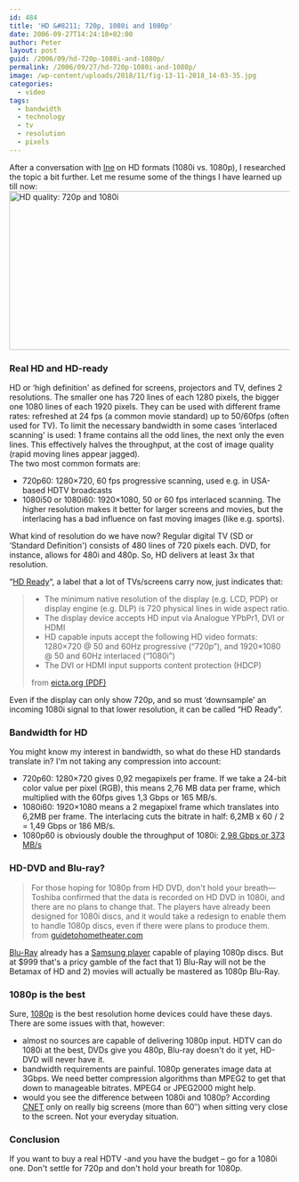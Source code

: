 ```yaml
---
id: 484
title: 'HD &#8211; 720p, 1080i and 1080p'
date: 2006-09-27T14:24:10+02:00
author: Peter
layout: post
guid: /2006/09/hd-720p-1080i-and-1080p/
permalink: /2006/09/27/hd-720p-1080i-and-1080p/
image: /wp-content/uploads/2018/11/fig-13-11-2018_14-03-35.jpg
categories:
  - video
tags:
  - bandwidth
  - technology
  - tv
  - resolution
  - pixels
---
```

After a conversation with [Ine](http://www.monuments.nu) on HD formats (1080i vs. 1080p), I researched the topic a bit further. Let me resume some of the things I have learned up till now:  
[<img  src="http://static.flickr.com/96/253984727_b269d9e398.jpg" alt="HD quality: 720p and 1080i" width="600" height="285" />](http://www.flickr.com/photos/pforret/253984727/ "Photo Sharing")

### Real HD and HD-ready

<!--more-->

HD or &#8216;high definition' as defined for screens, projectors and TV, defines 2 resolutions. The smaller one has 720 lines of each 1280 pixels, the bigger one 1080 lines of each 1920 pixels. They can be used with different frame rates: refreshed at 24 fps (a common movie standard) up to 50/60fps (often used for TV). To limit the necessary bandwidth in some cases &#8216;interlaced scanning' is used: 1 frame contains all the odd lines, the next only the even lines. This effectively halves the throughput, at the cost of image quality (rapid moving lines appear jagged).  
The two most common formats are:

  * 720p60: 1280&#215;720, 60 fps progressive scanning, used e.g. in USA-based HDTV broadcasts
  * 1080i50 or 1080i60: 1920&#215;1080, 50 or 60 fps interlaced scanning. The higher resolution makes it better for larger screens and movies, but the interlacing has a bad influence on fast moving images (like e.g. sports).

What kind of resolution do we have now? Regular digital TV (SD or &#8216;Standard Definition') consists of 480 lines of 720 pixels each. DVD, for instance, allows for 480i and 480p. So, HD delivers at least 3x that resolution.

&#8220;[HD Ready](http://en.wikipedia.org/wiki/HD_ready)&#8220;, a label that a lot of TVs/screens carry now, just indicates that:

>   * The minimum native resolution of the display (e.g. LCD, PDP) or display engine (e.g. DLP) is 720 physical lines in wide aspect ratio.
>   * The display device accepts HD input via Analogue YPbPr1, DVI or HDMI
>   * HD capable inputs accept the following HD video formats: 1280&#215;720 @ 50 and 60Hz progressive (“720p”), and 1920&#215;1080 @ 50 and 60Hz interlaced (“1080i”)
>   * The DVI or HDMI input supports content protection (HDCP)
> 
> from [eicta.org (PDF)](http://www.eicta.org/files/HDready-175437A.pdf)

Even if the display can only show 720p, and so must &#8216;downsample' an incoming 1080i signal to that lower resolution, it can be called &#8220;HD Ready&#8221;.  
<!--more-->

### Bandwidth for HD

You might know my interest in bandwidth, so what do these HD standards translate in? I'm not taking any compression into account:

  * 720p60: 1280&#215;720 gives 0,92 megapixels per frame. If we take a 24-bit color value per pixel (RGB), this means 2,76 MB data per frame, which multiplied with the 60fps gives 1,3 Gbps or 165 MB/s.
  * 1080i60: 1920&#215;1080 means a 2 megapixel frame which translates into 6,2MB per frame. The interlacing cuts the bitrate in half: 6,2MB x 60 / 2 = 1,49 Gbps or 186 MB/s.
  * 1080p60 is obviously double the throughput of 1080i: [2,98 Gbps or 373 MB/s](https://toolstud.io/video/bitrate.php?imagewidth=1920&imageheight=1080&colordepth=24&framerate=60)

### HD-DVD and Blu-ray?

> For those hoping for 1080p from HD DVD, don't hold your breath—Toshiba confirmed that the data is recorded on HD DVD in 1080i, and there are no plans to change that. The players have already been designed for 1080i discs, and it would take a redesign to enable them to handle 1080p discs, even if there were plans to produce them.  
> from [guidetohometheater.com](http://www.guidetohometheater.com/news/052305toshiba/)

[Blu-Ray](http://www.blu-ray.com/) already has a [Samsung player](http://www.samsung.com/PressCenter/PressRelease/PressRelease.asp?seq=20060615_0000263736) capable of playing 1080p discs. But at $999 that's a pricy gamble of the fact that 1) Blu-Ray will not be the Betamax of HD and 2) movies will actually be mastered as 1080p Blu-Ray.

### 1080p is the best

Sure, [1080p](http://en.wikipedia.org/wiki/1080p) is the best resolution home devices could have these days. There are some issues with that, however:

  * almost no sources are capable of delivering 1080p input. HDTV can do 1080i at the best, DVDs give you 480p, Blu-ray doesn't do it yet, HD-DVD will never have it.
  * bandwidth requirements are painful. 1080p generates image data at 3Gbps. We need better compression algorithms than MPEG2 to get that down to manageable bitrates. MPEG4 or JPEG2000 might help.
  * would you see the difference between 1080i and 1080p? According [CNET](http://reviews.cnet.com/4520-6449_7-6361600-1.html) only on really big screens (more than 60&#8243;) when sitting very close to the screen. Not your everyday situation.

### Conclusion

If you want to buy a real HDTV -and you have the budget &#8211; go for a 1080i one. Don't settle for 720p and don't hold your breath for 1080p.